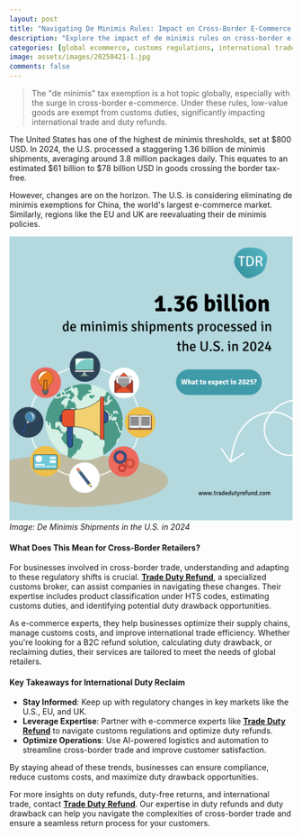 ```yaml
---
layout: post
title: "Navigating De Minimis Rules: Impact on Cross-Border E-Commerce and Duty Refunds"
description: "Explore the impact of de minimis rules on cross-border e-commerce and how businesses can navigate duty refunds and customs regulations."
categories: [global ecommerce, customs regulations, international trade efficiency, duty drawback, e-commerce trends]
image: assets/images/20250421-1.jpg
comments: false
---
```


> The "de minimis" tax exemption is a hot topic globally, especially with the surge in cross-border e-commerce. Under these rules, low-value goods are exempt from customs duties, significantly impacting international trade and duty refunds.

The United States has one of the highest de minimis thresholds, set at $800 USD. In 2024, the U.S. processed a staggering 1.36 billion de minimis shipments, averaging around 3.8 million packages daily. This equates to an estimated $61 billion to $78 billion USD in goods crossing the border tax-free.

However, changes are on the horizon. The U.S. is considering eliminating de minimis exemptions for China, the world's largest e-commerce market. Similarly, regions like the EU and UK are reevaluating their de minimis policies.

![De Minimis Shipments in the U.S.](/assets/images/20250421-2.png)
*Image: De Minimis Shipments in the U.S. in 2024*

#### What Does This Mean for Cross-Border Retailers?

For businesses involved in cross-border trade, understanding and adapting to these regulatory shifts is crucial. [**Trade Duty Refund**](https://tradedutyrefund.com?utm_source=Blog&utm_medium=Article&utm_campaign=20250421Article), a specialized customs broker, can assist companies in navigating these changes. Their expertise includes product classification under HTS codes, estimating customs duties, and identifying potential duty drawback opportunities.

As e-commerce experts, they help businesses optimize their supply chains, manage customs costs, and improve international trade efficiency. Whether you're looking for a B2C refund solution, calculating duty drawback, or reclaiming duties, their services are tailored to meet the needs of global retailers.

#### Key Takeaways for International Duty Reclaim

- **Stay Informed**: Keep up with regulatory changes in key markets like the U.S., EU, and UK.
- **Leverage Expertise**: Partner with e-commerce experts like [**Trade Duty Refund**](https://tradedutyrefund.com?utm_source=Blog&utm_medium=Article&utm_campaign=20250421Article) to navigate customs regulations and optimize duty refunds.
- **Optimize Operations**: Use AI-powered logistics and automation to streamline cross-border trade and improve customer satisfaction.

By staying ahead of these trends, businesses can ensure compliance, reduce customs costs, and maximize duty drawback opportunities.

For more insights on duty refunds, duty-free returns, and international trade, contact [**Trade Duty Refund**](https://tradedutyrefund.com/contact-us.html?utm_source=Blog&utm_medium=Article&utm_campaign=20250421Article). Our expertise in duty refunds and duty drawback can help you navigate the complexities of cross-border trade and ensure a seamless return process for your customers.